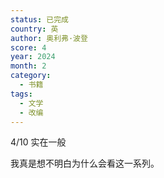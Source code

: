 ```yaml
---
status: 已完成
country: 英
author: 奥利弗·波登
score: 4
year: 2024
month: 2
category:
  - 书籍
tags:
  - 文学
  - 改编
---
```

4/10 实在一般

我真是想不明白为什么会看这一系列。